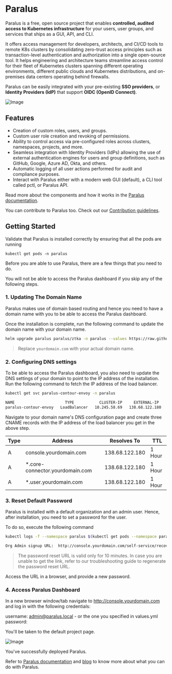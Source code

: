 # Paralus

Paralus is a free, open source project that enables **controlled, audited access to Kubernetes infrastructure** for your users, user groups, and services that ships as a GUI, API, and CLI.

It offers access management for developers, architects, and CI/CD tools to remote K8s clusters by consolidating zero-trust access principles such as transaction-level authentication and authorization into a single open-source tool. It helps engineering and architecture teams streamline access control for their fleet of Kubernetes clusters spanning different operating environments, different public clouds and Kubernetes distributions, and on-premises data centers operating behind firewalls.

Paralus can be easily integrated with your pre-existing **SSO providers**, or **Identity Providers (IdP)** that support **OIDC (OpenID Connect)**.

![Image](https://www.paralus.io/img/paralus_hld.png "Paralus Architecture")

## Features

- Creation of custom roles, users, and groups.
- Custom user role creation and revoking of permissions.
- Ability to control access via pre-configured roles across clusters, namespaces, projects, and more.
- Seamless integration with Identity Providers (IdPs) allowing the use of external authentication engines for users and group definitions, such as GitHub, Google, Azure AD, Okta, and others.
- Automatic logging of all user actions performed for audit and compliance purposes.
- Interact with Paralus either with a modern web GUI (default), a CLI tool called pctl, or Paralus API.

Read more about the components and how it works in the [Paralus documentation](https://www.paralus.io/docs/architecture/).

You can contribute to Paralus too. Check out our [Contribution guidelines](https://www.paralus.io/docs/references/contribution).

## Getting Started

Validate that Paralus is installed correctly by ensuring that all the pods are running

`kubectl get pods -n paralus`

Before you are able to use Paralus, there are a few things that you need to do.

You will not be able to access the Paralus dashboard if you skip any of the following steps.

### 1. Updating The Domain Name

Paralus makes use of domain based routing and hence you need to have a domain name with you to be able to access the Paralus dashboard.

Once the installation is complete, run the following command to update the domain name with your domain name.

```bash
helm upgrade paralus paralus/ztka -n paralus --values https://raw.githubusercontent.com/paralus/helm-charts/main/examples/values.dev-generic.yaml --set fqdn.domain="yourdomain.com"
```

> Replace `yourdomain.com` with your actual domain name.

### 2. Configuring DNS settings

To be able to access the Paralus dashboard, you also need to update the DNS settings of your domain to point to the IP address of the installation. Run the following command to fetch the IP address of the load balancer.

```bash
kubectl get svc paralus-contour-envoy -n paralus

NAME                      TYPE           CLUSTER-IP     EXTERNAL-IP      PORT(S)                      AGE
paralus-contour-envoy   LoadBalancer   10.245.58.69   138.68.122.180   80:32722/TCP,443:32656/TCP   2m32s

```

Navigate to your domain name's DNS configuration page and create three CNAME records with the IP address of the load balancer you get in the above step.

| Type | Address | Resolves To | TTL |
|---|---|---|---|
| A | console.yourdomain.com | 138.68.122.180 | 1 Hour |
| A | *.core-connector.yourdomain.com | 138.68.122.180 | 1 Hour |
| A | *.user.yourdomain.com | 138.68.122.180 | 1 Hour |

### 3. Reset Default Password

Paralus is installed with a default organization and an admin user. Hence, after installation, you need to set a password for the user.

To do so, execute the following command

```bash
kubectl logs -f --namespace paralus $(kubectl get pods --namespace paralus -l app.kubernetes.io/name='paralus' -o jsonpath='{ .items[0].metadata.name }') initialize | grep 'Org Admin signup URL:'

Org Admin signup URL:  http://console.yourdomain.com/self-service/recovery?flow=de34efa4-934e-4916-8d3f-a1c6ce65ba39&token=IYJFI5vbORhGnz81gCjK7kucDVoiuQ7j

```

> The password reset URL is valid only for 10 minutes. In case you are unable to get the link, refer to our troubleshooting guide to regenerate the password reset URL.

Access the URL in a browser, and provide a new password.

### 4. Access Paralus Dashboard

In a new browser window/tab navigate to http://console.yourdomain.com and log in with the following credentials:

username: admin@paralus.local - or the one you specified in values.yml
password: <The one you entered above>

You'll be taken to the default project page.

![Image](https://www.paralus.io/img/docs/paralus-dashboard.png "Paralus Architecture")

You've successfully deployed Paralus.

Refer to [Paralus documentation](https://www.paralus.io/docs/) and [blog](https://www.paralus.io/blog) to know more about what you can do with Paralus.